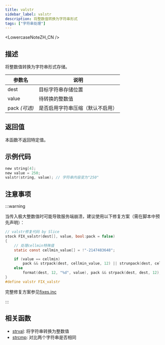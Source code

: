 ```yaml
---
title: valstr
sidebar_label: valstr
description: 将整数值转换为字符串形式
tags: ["字符串处理"]
---
```


<LowercaseNoteZH_CN />

## 描述

将整数值转换为字符串形式存储。

| 参数名        | 说明                             |
| ------------- | -------------------------------- |
| dest          | 目标字符串存储位置               |
| value         | 待转换的整数值                   |
| pack _(可选)_ | 是否启用字符串压缩（默认不启用） |

## 返回值

本函数不返回特定值。

## 示例代码

```c
new string[4];
new value = 250;
valstr(string, value); // 字符串内容变为"250"
```

## 注意事项

:::warning

当传入极大整数值时可能导致服务端崩溃，建议使用以下修复方案（需在脚本中预先声明）：

```c
// valstr修复代码 by Slice
stock FIX_valstr(dest[], value, bool:pack = false)
{
    // 处理cellmin特殊值
    static const cellmin_value[] = !"-2147483648";

    if (value == cellmin)
        pack && strpack(dest, cellmin_value, 12) || strunpack(dest, cellmin_value, 12);
    else
        format(dest, 12, "%d", value), pack && strpack(dest, dest, 12);
}
#define valstr FIX_valstr
```

完整修复方案参见[fixes.inc](https://github.com/pawn-lang/sa-mp-fixes)

:::

## 相关函数

- [strval](strval): 将字符串转换为整数值
- [strcmp](strcmp): 对比两个字符串是否相同
